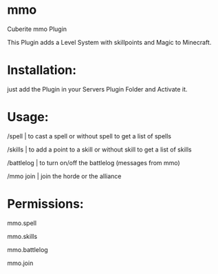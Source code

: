 # mmo
Cuberite mmo Plugin

This Plugin adds a Level System with skillpoints and Magic to Minecraft.

# Installation:
just add the Plugin in your Servers Plugin Folder and Activate it.

# Usage:

/spell <spell> | to cast a spell or without spell to get a list of spells

/skills <skill> | to add a point to a skill or without skill to get a list of skills

/battlelog | to turn on/off the battlelog (messages from mmo)

/mmo join <fraction> | join the horde or the alliance

# Permissions:

mmo.spell

mmo.skills

mmo.battlelog

mmo.join
